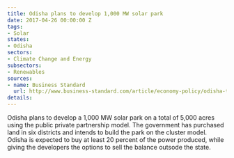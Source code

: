 ```yaml
---
title: Odisha plans to develop 1,000 MW solar park
date: 2017-04-26 00:00:00 Z
tags:
- Solar
states:
- Odisha
sectors:
- Climate Change and Energy
subsectors:
- Renewables
sources:
- name: Business Standard
  url: http://www.business-standard.com/article/economy-policy/odisha-to-join-solar-tariff-war-with-rewa-kadapa-117042100561_1.html
details: 
---
```


Odisha plans to develop a 1,000 MW solar park on a total of 5,000 acres using the public private partnership model. The government has purchased land in six districts and intends to build the park on the cluster model. Odisha is expected to buy at least 20 percent of the power produced, while giving the developers the options to sell the balance outsode the state.
